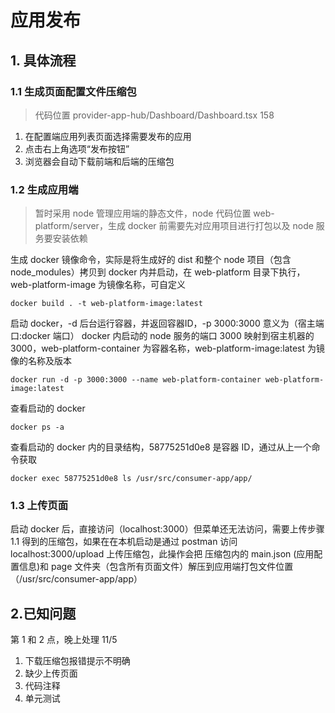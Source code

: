 # 应用发布

## 1. 具体流程

### 1.1 生成页面配置文件压缩包

> 代码位置 provider-app-hub/Dashboard/Dashboard.tsx 158

1. 在配置端应用列表页面选择需要发布的应用
2. 点击右上角选项“发布按钮”
3. 浏览器会自动下载前端和后端的压缩包

### 1.2 生成应用端

> 暂时采用 node 管理应用端的静态文件，node 代码位置 web-platform/server，生成 docker 前需要先对应用项目进行打包以及 node 服务要安装依赖

生成 docker 镜像命令，实际是将生成好的 dist 和整个 node 项目（包含 node_modules）拷贝到 docker 内并启动，在 web-platform 目录下执行，web-platform-image 为镜像名称，可自定义

```shell
docker build . -t web-platform-image:latest
```

启动 docker，-d 后台运行容器，并返回容器ID，-p 3000:3000 意义为（宿主端口:docker 端口） docker 内启动的 node 服务的端口 3000 映射到宿主机器的 3000，web-platform-container 为容器名称，web-platform-image:latest 为镜像的名称及版本

``` shell
docker run -d -p 3000:3000 --name web-platform-container web-platform-image:latest
```

查看启动的 docker

``` shell
docker ps -a
```

查看启动的 docker 内的目录结构，58775251d0e8 是容器 ID，通过从上一个命令获取

``` shell
docker exec 58775251d0e8 ls /usr/src/consumer-app/app/
```

### 1.3 上传页面

启动 docker 后，直接访问（localhost:3000）但菜单还无法访问，需要上传步骤 1.1 得到的压缩包，如果在在本机启动是通过 postman 访问 localhost:3000/upload 上传压缩包，此操作会把 压缩包内的 main.json (应用配置信息)和 page 文件夹（包含所有页面文件）解压到应用端打包文件位置（/usr/src/consumer-app/app）

## 2.已知问题

第 1 和 2 点，晚上处理 11/5

1. 下载压缩包报错提示不明确
2. 缺少上传页面
3. 代码注释
4. 单元测试
